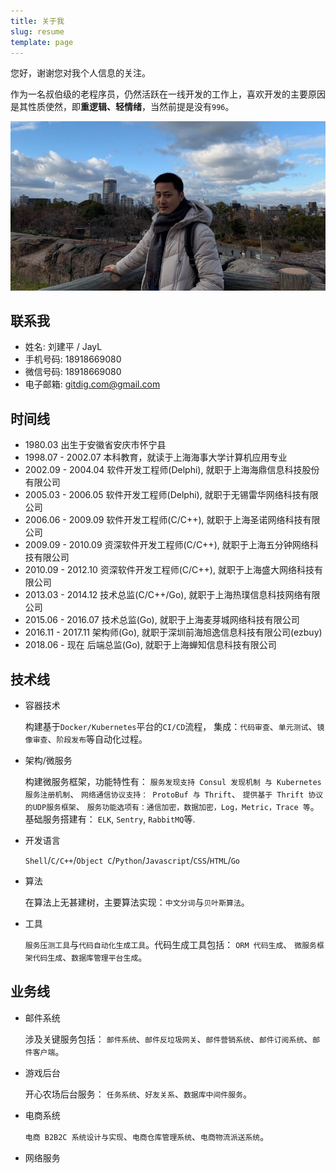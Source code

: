 ```yaml
---
title: 关于我
slug: resume
template: page
---
```


您好，谢谢您对我个人信息的关注。

作为一名叔伯级的老程序员，仍然活跃在一线开发的工作上，喜欢开发的主要原因是其性质使然，即**重逻辑、轻情绪**，当然前提是没有`996`。 

![](../images/jayl.png)

## 联系我

- 姓名: 刘建平 / JayL
- 手机号码: 18918669080
- 微信号码: 18918669080
- 电子邮箱: gitdig.com@gmail.com

## 时间线

- 1980.03 出生于安徽省安庆市怀宁县
- 1998.07 - 2002.07 本科教育，就读于上海海事大学计算机应用专业
- 2002.09 - 2004.04 软件开发工程师(Delphi), 就职于上海海鼎信息科技股份有限公司
- 2005.03 - 2006.05 软件开发工程师(Delphi), 就职于无锡雷华网络科技有限公司
- 2006.06 - 2009.09 软件开发工程师(C/C++), 就职于上海圣诺网络科技有限公司
- 2009.09 - 2010.09 资深软件开发工程师(C/C++), 就职于上海五分钟网络科技有限公司
- 2010.09 - 2012.10 资深软件开发工程师(C/C++), 就职于上海盛大网络科技有限公司
- 2013.03 - 2014.12 技术总监(C/C++/Go), 就职于上海热璞信息科技网络有限公司
- 2015.06 - 2016.07 技术总监(Go), 就职于上海麦芽城网络科技有限公司
- 2016.11 - 2017.11 架构师(Go), 就职于深圳前海旭逸信息科技有限公司(ezbuy)
- 2018.06 - 现在     后端总监(Go), 就职于上海蝉知信息科技有限公司

## 技术线

- 容器技术
  
  构建基于`Docker/Kubernetes`平台的`CI/CD`流程， 集成：`代码审查`、`单元测试`、`镜像审查`、`阶段发布`等自动化过程。

- 架构/微服务

  构建微服务框架，功能特性有： 
  `服务发现支持 Consul 发现机制 与 Kubernetes 服务注册机制`、
  `网络通信协议支持： ProtoBuf 与 Thrift`、
  `提供基于 Thrift 协议的UDP服务框架`、
  `服务功能选项有：通信加密，数据加密，Log，Metric，Trace 等`。
  基础服务搭建有： `ELK`, `Sentry`, `RabbitMQ`等.

- 开发语言

  `Shell`/`C/C++`/`Object C`/`Python`/`Javascript`/`CSS`/`HTML`/`Go`

- 算法

  在算法上无甚建树，主要算法实现：`中文分词`与`贝叶斯算法`。

- 工具

  `服务压测工具`与`代码自动化生成工具`。代码生成工具包括： `ORM 代码生成`、 `微服务框架代码生成`、`数据库管理平台生成`。

## 业务线

- 邮件系统
  
  涉及关键服务包括： `邮件系统`、`邮件反垃圾网关`、`邮件营销系统`、`邮件订阅系统`、`邮件客户端`。

- 游戏后台

  开心农场后台服务： `任务系统`、`好友关系`、`数据库中间件服务`。

- 电商系统
  
  `电商 B2B2C 系统设计与实现`、`电商仓库管理系统`、`电商物流派送系统`。

- 网络服务




